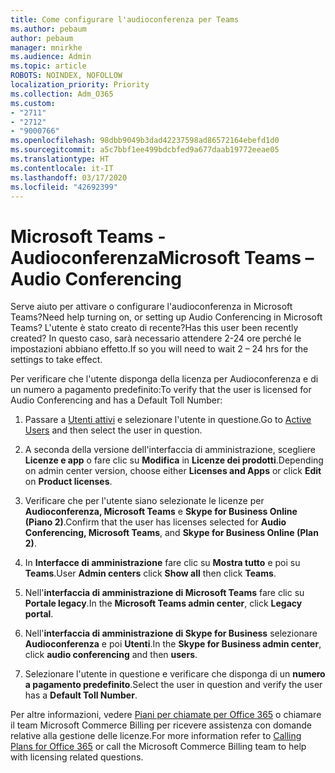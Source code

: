 ```yaml
---
title: Come configurare l'audioconferenza per Teams
ms.author: pebaum
author: pebaum
manager: mnirkhe
ms.audience: Admin
ms.topic: article
ROBOTS: NOINDEX, NOFOLLOW
localization_priority: Priority
ms.collection: Adm_O365
ms.custom:
- "2711"
- "2712"
- "9000766"
ms.openlocfilehash: 98dbb9049b3dad42237598ad86572164ebefd1d0
ms.sourcegitcommit: a5c7bbf1ee499bdcbfed9a677daab19772eeae05
ms.translationtype: HT
ms.contentlocale: it-IT
ms.lasthandoff: 03/17/2020
ms.locfileid: "42692399"
---
```

# <a name="microsoft-teams--audio-conferencing"></a><span data-ttu-id="ea8e4-102">Microsoft Teams - Audioconferenza</span><span class="sxs-lookup"><span data-stu-id="ea8e4-102">Microsoft Teams – Audio Conferencing</span></span>

<span data-ttu-id="ea8e4-103">Serve aiuto per attivare o configurare l'audioconferenza in Microsoft Teams?</span><span class="sxs-lookup"><span data-stu-id="ea8e4-103">Need help turning on, or setting up Audio Conferencing in Microsoft Teams?</span></span> <span data-ttu-id="ea8e4-104">L'utente è stato creato di recente?</span><span class="sxs-lookup"><span data-stu-id="ea8e4-104">Has this user been recently created?</span></span>  <span data-ttu-id="ea8e4-105">In questo caso, sarà necessario attendere 2-24 ore perché le impostazioni abbiano effetto.</span><span class="sxs-lookup"><span data-stu-id="ea8e4-105">If so you will need to wait 2 – 24 hrs for the settings to take effect.</span></span>    

<span data-ttu-id="ea8e4-106">Per verificare che l'utente disponga della licenza per Audioconferenza e di un numero a pagamento predefinito:</span><span class="sxs-lookup"><span data-stu-id="ea8e4-106">To verify that the user is licensed for Audio Conferencing and has a Default Toll Number:</span></span>

1. <span data-ttu-id="ea8e4-107">Passare a [Utenti attivi](https://admin.microsoft.com/Adminportal/Home?source=applauncher#/users) e selezionare l'utente in questione.</span><span class="sxs-lookup"><span data-stu-id="ea8e4-107">Go to [Active Users](https://admin.microsoft.com/Adminportal/Home?source=applauncher#/users) and then select the user in question.</span></span>

2. <span data-ttu-id="ea8e4-108">A seconda della versione dell'interfaccia di amministrazione, scegliere **Licenze e app** o fare clic su **Modifica** in **Licenze dei prodotti**.</span><span class="sxs-lookup"><span data-stu-id="ea8e4-108">Depending on admin center version, choose either **Licenses and Apps** or click **Edit** on **Product licenses**.</span></span>

3. <span data-ttu-id="ea8e4-109">Verificare che per l'utente siano selezionate le licenze per **Audioconferenza, Microsoft Teams** e **Skype for Business Online (Piano 2)**.</span><span class="sxs-lookup"><span data-stu-id="ea8e4-109">Confirm that the user has licenses selected for **Audio Conferencing, Microsoft Teams**, and **Skype for Business Online (Plan 2)**.</span></span>

4. <span data-ttu-id="ea8e4-110">In **Interfacce di amministrazione** fare clic su **Mostra tutto** e poi su **Teams**.</span><span class="sxs-lookup"><span data-stu-id="ea8e4-110">User **Admin centers** click **Show all** then click **Teams**.</span></span>

5. <span data-ttu-id="ea8e4-111">Nell'**interfaccia di amministrazione di Microsoft Teams** fare clic su **Portale legacy**.</span><span class="sxs-lookup"><span data-stu-id="ea8e4-111">In the **Microsoft Teams admin center**, click **Legacy portal**.</span></span>

6. <span data-ttu-id="ea8e4-112">Nell'**interfaccia di amministrazione di Skype for Business** selezionare **Audioconferenza** e poi **Utenti**.</span><span class="sxs-lookup"><span data-stu-id="ea8e4-112">In the **Skype for Business admin center**, click **audio conferencing** and then **users**.</span></span>

7. <span data-ttu-id="ea8e4-113">Selezionare l'utente in questione e verificare che disponga di un **numero a pagamento predefinito**.</span><span class="sxs-lookup"><span data-stu-id="ea8e4-113">Select the user in question and verify the user has a **Default Toll Number**.</span></span>

<span data-ttu-id="ea8e4-114">Per altre informazioni, vedere [Piani per chiamate per Office 365](https://docs.microsoft.com/microsoftteams/calling-plans-for-office-365) o chiamare il team Microsoft Commerce Billing per ricevere assistenza con domande relative alla gestione delle licenze.</span><span class="sxs-lookup"><span data-stu-id="ea8e4-114">For more information refer to [Calling Plans for Office 365](https://docs.microsoft.com/microsoftteams/calling-plans-for-office-365) or call the Microsoft Commerce Billing team to help with licensing related questions.</span></span>
